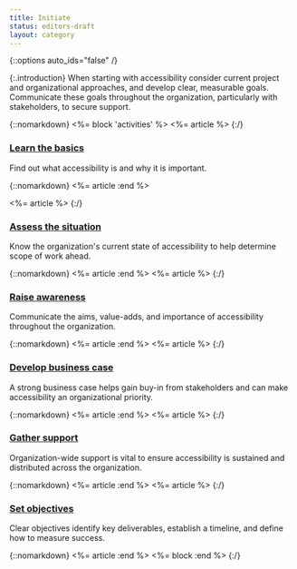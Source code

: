 ```yaml
---
title: Initiate
status: editors-draft
layout: category
---
```


{::options auto_ids="false" /}

{:.introduction}
When starting with accessibility consider current project and organizational approaches, and develop clear, measurable goals. Communicate these goals throughout the organization, particularly with stakeholders, to secure support.

{::nomarkdown}
<%= block 'activities' %>
<%= article %>
{:/}

### [Learn the basics](learn_the_basics.html)

Find out what accessibility is and why it is important.

{::nomarkdown}
<%= article :end %>

<%= article %>
{:/}

### [Assess the situation](assess_the_situation.html)

Know the organization's current state of accessibility to help determine scope of work ahead.

{::nomarkdown}
<%= article :end %>
<%= article %>
{:/}

### [Raise awareness](raise_awareness.html)

Communicate the aims, value-adds, and importance of accessibility throughout the organization.

{::nomarkdown}
<%= article :end %>
<%= article %>
{:/}

### [Develop business case](develop_business_case.html)

A strong business case helps gain buy-in from stakeholders and can make accessibility an organizational priority.

{::nomarkdown}
<%= article :end %>
<%= article %>
{:/}

### [Gather support](gather_support.html)

Organization-wide support is vital to ensure accessibility is sustained and distributed across the organization.

{::nomarkdown}
<%= article :end %>
<%= article %>
{:/}

### [Set objectives](set_objectives.html)

Clear objectives identify key deliverables, establish a timeline, and define how to measure success.

{::nomarkdown}
<%= article :end %>
<%= block :end %>
{:/}
